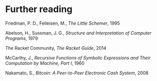 # Further reading

Friedman, P. D., Felleisen, M.,  _The Little Schemer_, 1995

Abelson, H., Sussman, J. G., _Structure and Interpretation of Computer Programs_, 1979

The Racket Community, _The Racket Guide_, 2014

McCarthy, J., _Recursive Functions of Symbolic Expressions and Their Computation by Machine, Part I_, 1960

Nakamato, S., _Bitcoin: A Peer-to-Peer Electronic Cash System_, 2008
